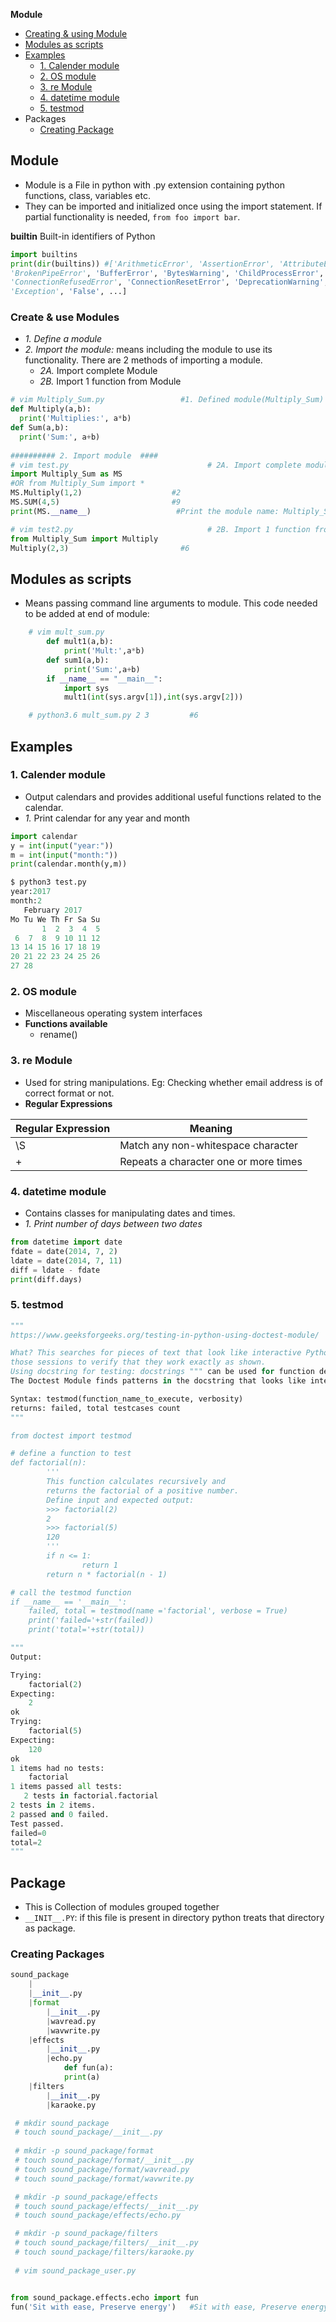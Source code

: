 **Module**
- [Creating & using Module](#create)
- [Modules as scripts](#asscript)
- [Examples](#ex)
  - [1. Calender module](#calender)
  - [2. OS module](#os)
  - [3. re Module](#re)
  - [4. datetime module](#datetime)
  - [5. testmod](#testmod)
- Packages
  - [Creating Package](#cp)


## Module
- Module is a File in python with .py extension containing python functions, class, variables etc.
- They can be imported and initialized once using the import statement. If partial functionality is needed, `from foo import bar`.

**builtin** Built-in identifiers of Python
```py
import builtins
print(dir(builtins)) #['ArithmeticError', 'AssertionError', 'AttributeError', 'BaseException', 'BlockingIOError', 
'BrokenPipeError', 'BufferError', 'BytesWarning', 'ChildProcessError', 'ConnectionAbortedError', 'ConnectionError', 
'ConnectionRefusedError', 'ConnectionResetError', 'DeprecationWarning', 'EOFError', 'Ellipsis', 'EnvironmentError', 
'Exception', 'False', ...]
```

<a name=c></a>
### Create & use Modules
- _1. Define a module_
- _2. Import the module:_ means including the module to use its functionality. There are 2 methods of importing a module.
  - _2A._ Import complete Module
  - _2B._ Import 1 function from Module
```py
# vim Multiply_Sum.py                 #1. Defined module(Multiply_Sum)
def Multiply(a,b):
  print('Multiplies:', a*b)
def Sum(a,b):
  print('Sum:', a+b)  
  
########## 2. Import module  ####
# vim test.py                               # 2A. Import complete module
import Multiply_Sum as MS
#OR from Multiply_Sum import *
MS.Multiply(1,2)                    #2
MS.SUM(4,5)                         #9
print(MS.__name__)                   #Print the module name: Multiply_Sum

# vim test2.py                              # 2B. Import 1 function from module
from Multiply_Sum import Multiply
Multiply(2,3)                         #6
```

<a name=asscript></a>
## Modules as scripts
- Means passing command line arguments to module. This code needed to be added at end of module:
```python
    # vim mult_sum.py
        def mult1(a,b):
            print('Mult:',a*b)
        def sum1(a,b):
            print('Sum:',a+b)    
        if __name__ == "__main__":
            import sys
            mult1(int(sys.argv[1]),int(sys.argv[2]))

    # python3.6 mult_sum.py 2 3         #6
```

<a name=ex></a>
## Examples

<a name=calender></a>
### 1. Calender module
- Output calendars and provides additional useful functions related to the calendar.
- _1._ Print calendar for any year and month
```py
import calendar
y = int(input("year:"))
m = int(input("month:"))
print(calendar.month(y,m))

$ python3 test.py
year:2017
month:2
   February 2017
Mo Tu We Th Fr Sa Su
       1  2  3  4  5
 6  7  8  9 10 11 12
13 14 15 16 17 18 19
20 21 22 23 24 25 26
27 28
```

<a name=os></a>
### 2. OS module
- Miscellaneous operating system interfaces
- **Functions available**
  - rename()

<a name=re></a>
### 3. re Module
- Used for string manipulations. Eg: Checking whether email address is of correct format or not.
- **Regular Expressions**

|Regular Expression|Meaning|
|---|---|
|\S |Match any non-whitespace character|
|+ |Repeats a character one or more times|


<a name=datetime></a>
### 4. datetime module
- Contains classes for manipulating dates and times.
- _1. Print number of days between two dates_
```py
from datetime import date
fdate = date(2014, 7, 2)
ldate = date(2014, 7, 11)
diff = ldate - fdate
print(diff.days)
```

<a name=testmod></a>
### 5. testmod
```py
"""
https://www.geeksforgeeks.org/testing-in-python-using-doctest-module/

What? This searches for pieces of text that look like interactive Python sessions, and then executes
those sessions to verify that they work exactly as shown.
Using docstring for testing: docstrings """ can be used for function description and also testing purposes.
The Doctest Module finds patterns in the docstring that looks like interactive shell commands.

Syntax: testmod(function_name_to_execute, verbosity)
returns: failed, total testcases count    
"""

from doctest import testmod

# define a function to test 
def factorial(n):
        ''' 
        This function calculates recursively and 
        returns the factorial of a positive number. 
        Define input and expected output: 
        >>> factorial(2) 
        2
        >>> factorial(5) 
        120
        '''
        if n <= 1:
                return 1
        return n * factorial(n - 1)

# call the testmod function 
if __name__ == '__main__':
    failed, total = testmod(name ='factorial', verbose = True)
    print('failed='+str(failed))
    print('total='+str(total))

"""
Output:

Trying:
    factorial(2) 
Expecting:
    2
ok
Trying:
    factorial(5) 
Expecting:
    120
ok
1 items had no tests:
    factorial
1 items passed all tests:
   2 tests in factorial.factorial
2 tests in 2 items.
2 passed and 0 failed.
Test passed.
failed=0
total=2
"""
```

## Package
- This is Collection of modules grouped together
- `__INIT__.PY`: if this file is present in directory python treats that directory as package.

<a name=cp></a>
### Creating Packages
```py
sound_package
    |
    |__init__.py
    |format
        |__init__.py
        |wavread.py
        |wavwrite.py
    |effects
        |__init__.py
        |echo.py
            def fun(a):
            print(a)
    |filters
        |__init__.py
        |karaoke.py

 # mkdir sound_package
 # touch sound_package/__init__.py
 
 # mkdir -p sound_package/format
 # touch sound_package/format/__init__.py
 # touch sound_package/format/wavread.py
 # touch sound_package/format/wavwrite.py

 # mkdir -p sound_package/effects
 # touch sound_package/effects/__init__.py
 # touch sound_package/effects/echo.py

 # mkdir -p sound_package/filters
 # touch sound_package/filters/__init__.py
 # touch sound_package/filters/karaoke.py
 
 # vim sound_package_user.py


from sound_package.effects.echo import fun
fun('Sit with ease, Preserve energy')   #Sit with ease, Preserve energy
```
